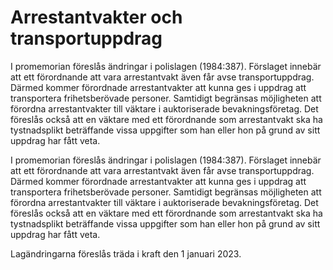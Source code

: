 # Arrestantvakter och transportuppdrag

I pro­memorian föreslås ändringar i polis­lagen (1984:387). För­slaget inne­bär att ett för­ordnande att vara arrestant­vakt även får avse transport­uppdrag. Därmed kommer för­ordnade arrestant­vakter att kunna ges i upp­drag att trans­portera frihets­berövade personer. Samtidigt begrän­sas möjlig­heten att förordna arrestant­vakter till väktare i auktori­serade bevak­nings­företag. Det före­slås också att en väktare med ett för­ord­nande som arrestant­vakt ska ha tystnads­plikt beträf­fande vissa upp­gifter som han eller hon på grund av sitt upp­drag har fått veta.

I pro­memorian föreslås ändringar i polis­lagen (1984:387). För­slaget inne­bär att ett för­ordnande att vara arrestant­vakt även får avse transport­uppdrag. Därmed kommer för­ordnade arrestant­vakter att kunna ges i upp­drag att trans­portera frihets­berövade personer. Samtidigt begrän­sas möjlig­heten att förordna arrestant­vakter till väktare i auktori­serade bevak­nings­företag. Det före­slås också att en väktare med ett för­ord­nande som arrestant­vakt ska ha tystnads­plikt beträf­fande vissa upp­gifter som han eller hon på grund av sitt upp­drag har fått veta.

Lag­ändringarna före­slås träda i kraft den 1 januari 2023.
